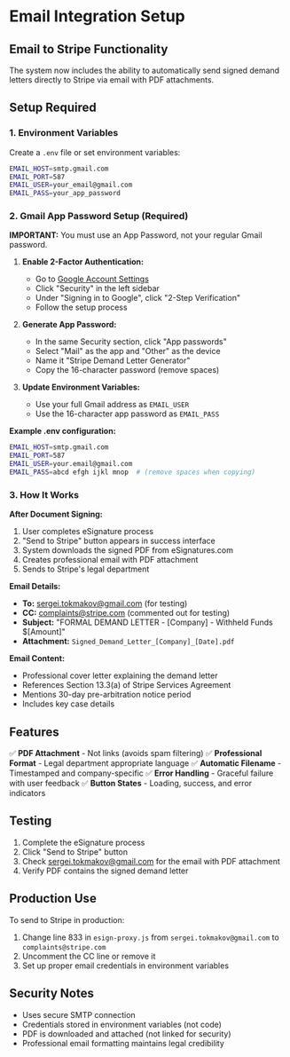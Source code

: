 # Email Integration Setup

## Email to Stripe Functionality

The system now includes the ability to automatically send signed demand letters directly to Stripe via email with PDF attachments.

## Setup Required

### 1. Environment Variables
Create a `.env` file or set environment variables:

```bash
EMAIL_HOST=smtp.gmail.com
EMAIL_PORT=587
EMAIL_USER=your_email@gmail.com
EMAIL_PASS=your_app_password
```

### 2. Gmail App Password Setup (Required)

**IMPORTANT:** You must use an App Password, not your regular Gmail password.

1. **Enable 2-Factor Authentication:**
   - Go to [Google Account Settings](https://myaccount.google.com/)
   - Click "Security" in the left sidebar
   - Under "Signing in to Google", click "2-Step Verification"
   - Follow the setup process

2. **Generate App Password:**
   - In the same Security section, click "App passwords"
   - Select "Mail" as the app and "Other" as the device
   - Name it "Stripe Demand Letter Generator"
   - Copy the 16-character password (remove spaces)

3. **Update Environment Variables:**
   - Use your full Gmail address as `EMAIL_USER`
   - Use the 16-character app password as `EMAIL_PASS`

**Example .env configuration:**
```bash
EMAIL_HOST=smtp.gmail.com
EMAIL_PORT=587
EMAIL_USER=your.email@gmail.com
EMAIL_PASS=abcd efgh ijkl mnop  # (remove spaces when copying)
```

### 3. How It Works

**After Document Signing:**
1. User completes eSignature process
2. "Send to Stripe" button appears in success interface
3. System downloads the signed PDF from eSignatures.com
4. Creates professional email with PDF attachment
5. Sends to Stripe's legal department

**Email Details:**
- **To:** sergei.tokmakov@gmail.com (for testing)
- **CC:** complaints@stripe.com (commented out for testing)
- **Subject:** "FORMAL DEMAND LETTER - [Company] - Withheld Funds $[Amount]"
- **Attachment:** `Signed_Demand_Letter_[Company]_[Date].pdf`

**Email Content:**
- Professional cover letter explaining the demand letter
- References Section 13.3(a) of Stripe Services Agreement
- Mentions 30-day pre-arbitration notice period
- Includes key case details

## Features

✅ **PDF Attachment** - Not links (avoids spam filtering)
✅ **Professional Format** - Legal department appropriate language
✅ **Automatic Filename** - Timestamped and company-specific
✅ **Error Handling** - Graceful failure with user feedback
✅ **Button States** - Loading, success, and error indicators

## Testing

1. Complete the eSignature process
2. Click "Send to Stripe" button
3. Check sergei.tokmakov@gmail.com for the email with PDF attachment
4. Verify PDF contains the signed demand letter

## Production Use

To send to Stripe in production:
1. Change line 833 in `esign-proxy.js` from `sergei.tokmakov@gmail.com` to `complaints@stripe.com`
2. Uncomment the CC line or remove it
3. Set up proper email credentials in environment variables

## Security Notes

- Uses secure SMTP connection
- Credentials stored in environment variables (not code)
- PDF is downloaded and attached (not linked for security)
- Professional email formatting maintains legal credibility